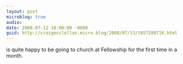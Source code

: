 ```yaml
---
layout: post
microblog: true
audio: 
date: 2008-07-12 18:00:00 -0600
guid: http://craigmcclellan.micro.blog/2008/07/13/t857280716.html
---
```

is quite happy to be going to church at Fellowship for the first time in a month.
